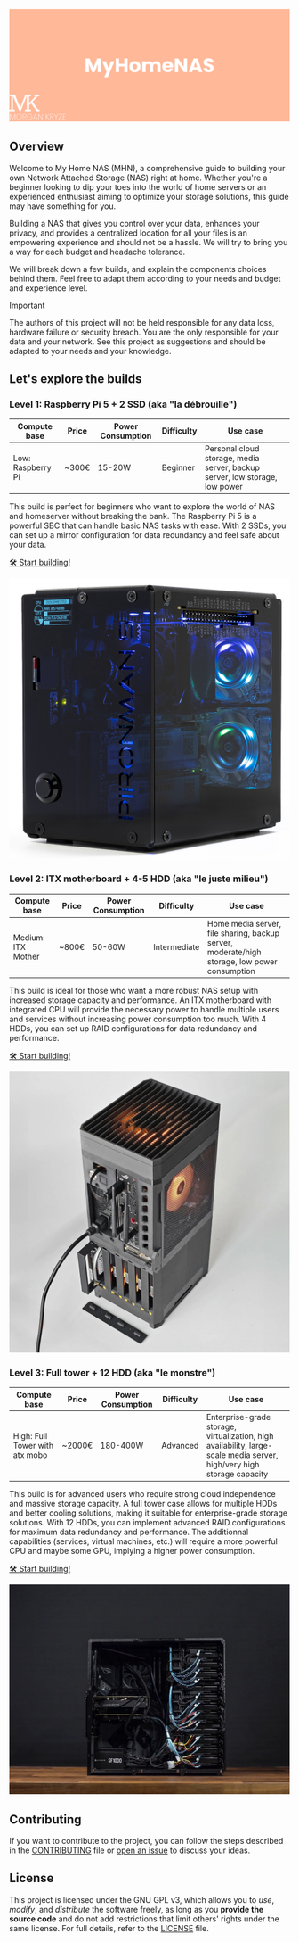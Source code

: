 ![screenshot](./docs/assets/img/presentation.png)

## Overview

Welcome to My Home NAS (MHN), a comprehensive guide to building your own Network Attached Storage (NAS) right at home. Whether you're a beginner looking to dip your toes into the world of home servers or an experienced enthusiast aiming to optimize your storage solutions, this guide may have something for you.

Building a NAS that gives you control over your data, enhances your privacy, and provides a centralized location for all your files is an empowering experience and should not be a hassle. We will try to bring you a way for each budget and headache tolerance.

We will break down a few builds, and explain the components choices behind them. Feel free to adapt them according to your needs and budget and experience level.

> [!IMPORTANT]
> The authors of this project will not be held responsible for any data loss, hardware failure or security breach. You are the only responsible for your data and your network. See this project as suggestions and should be adapted to your needs and your knowledge.

## Let's explore the builds

### Level 1: Raspberry Pi 5 + 2 SSD (aka "la débrouille")

| Compute base      | Price | Power Consumption | Difficulty | Use case                                                                    |
| ----------------- | ----- | ----------------- | ---------- | --------------------------------------------------------------------------- |
| Low: Raspberry Pi | ~300€ | 15-20W            | Beginner   | Personal cloud storage, media server, backup server, low storage, low power |

This build is perfect for beginners who want to explore the world of NAS and homeserver without breaking the bank. The Raspberry Pi 5 is a powerful SBC that can handle basic NAS tasks with ease. With 2 SSDs, you can set up a mirror configuration for data redundancy and feel safe about your data.

[🛠️ Start building!](./docs/parts/builds/rpi/index.md)

[![Pironman 5 max](./docs/assets/img/builds/rpi/presentation.png)](https://www.sunfounder.com/products/pironman-5-max)

### Level 2: ITX motherboard + 4-5 HDD (aka "le juste milieu")

| Compute base       | Price | Power Consumption | Difficulty   | Use case                                                                                     |
| ------------------ | ----- | ----------------- | ------------ | -------------------------------------------------------------------------------------------- |
| Medium: ITX Mother | ~800€ | 50-60W            | Intermediate | Home media server, file sharing, backup server, moderate/high storage, low power consumption |

This build is ideal for those who want a more robust NAS setup with increased storage capacity and performance. An ITX motherboard with integrated CPU will provide the necessary power to handle multiple users and services without increasing power consumption too much. With 4 HDDs, you can set up RAID configurations for data redundancy and performance.

[🛠️ Start building!](./docs/parts/builds/itx/index.md)

[![ITX build presentation](./docs/assets/img/builds/itx/presentation.png)](https://modcase.com.au/products/nas)

### Level 3: Full tower + 12 HDD (aka "le monstre")

| Compute base                   | Price  | Power Consumption | Difficulty | Use case                                                                                                               |
| ------------------------------ | ------ | ----------------- | ---------- | ---------------------------------------------------------------------------------------------------------------------- |
| High: Full Tower with atx mobo | ~2000€ | 180-400W          | Advanced   | Enterprise-grade storage, virtualization, high availability, large-scale media server, high/very high storage capacity |

This build is for advanced users who require strong cloud independence and massive storage capacity. A full tower case allows for multiple HDDs and better cooling solutions, making it suitable for enterprise-grade storage solutions. With 12 HDDs, you can implement advanced RAID configurations for maximum data redundancy and performance. The additionnal capabilities (services, virtual machines, etc.) will require a more powerful CPU and maybe some GPU, implying a higher power consumption.

[🛠️ Start building!](./docs/parts/builds/atx/index.md)

[![ATX build presentation](./docs/assets/img/builds/atx/presentation.png)](https://www.printables.com/model/1278847-12-bay-atx-nas-case)

## Contributing

If you want to contribute to the project, you can follow the steps described in the [CONTRIBUTING](./.github/CONTRIBUTING.md) file or [open an issue](https://github.com/MorganKryze/MyHomeNAS/issues) to discuss your ideas.

## License

This project is licensed under the GNU GPL v3, which allows you to _use_, _modify_, and _distribute_ the software freely, as long as you **provide the source code** and do not add restrictions that limit others' rights under the same license. For full details, refer to the [LICENSE](LICENSE) file.

